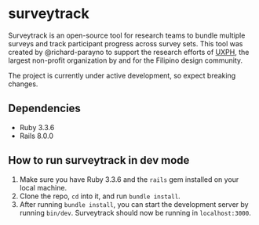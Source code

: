 # surveytrack

Surveytrack is an open-source tool for research teams to bundle multiple surveys and track participant progress across survey sets. 
This tool was created by @richard-parayno to support the research efforts of [UXPH](https://uxph.org), the largest non-profit organization by and for the Filipino design community. 

The project is currently under active development, so expect breaking changes. 

## Dependencies
- Ruby 3.3.6
- Rails 8.0.0

## How to run surveytrack in dev mode
1. Make sure you have Ruby 3.3.6 and the `rails` gem installed on your local machine.
2. Clone the repo, `cd` into it, and run `bundle install`.
3. After running `bundle install`, you can start the development server by running `bin/dev`. Surveytrack should now be running in `localhost:3000`.

